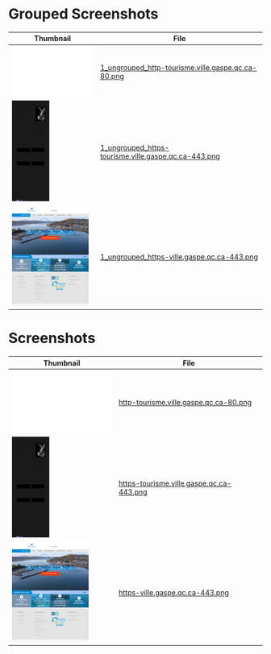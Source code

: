 # Grouped Screenshots
| Thumbnail | File |
| --- | --- |
| <a href='groups_samples/1_ungrouped_http-tourisme.ville.gaspe.qc.ca-80.png' target='_blank'><img src='groups_samples/thumbnails/1_ungrouped_http-tourisme.ville.gaspe.qc.ca-80.png' alt='Thumbnail' /></a> | <a href='groups_samples/1_ungrouped_http-tourisme.ville.gaspe.qc.ca-80.png' target='_blank'>1_ungrouped_http-tourisme.ville.gaspe.qc.ca-80.png</a> |
| <a href='groups_samples/1_ungrouped_https-tourisme.ville.gaspe.qc.ca-443.png' target='_blank'><img src='groups_samples/thumbnails/1_ungrouped_https-tourisme.ville.gaspe.qc.ca-443.png' alt='Thumbnail' /></a> | <a href='groups_samples/1_ungrouped_https-tourisme.ville.gaspe.qc.ca-443.png' target='_blank'>1_ungrouped_https-tourisme.ville.gaspe.qc.ca-443.png</a> |
| <a href='groups_samples/1_ungrouped_https-ville.gaspe.qc.ca-443.png' target='_blank'><img src='groups_samples/thumbnails/1_ungrouped_https-ville.gaspe.qc.ca-443.png' alt='Thumbnail' /></a> | <a href='groups_samples/1_ungrouped_https-ville.gaspe.qc.ca-443.png' target='_blank'>1_ungrouped_https-ville.gaspe.qc.ca-443.png</a> |

# Screenshots
| Thumbnail | File |
| --- | --- |
| <a href='screenshots/http-tourisme.ville.gaspe.qc.ca-80.png' target='_blank'><img src='thumbnails/http-tourisme.ville.gaspe.qc.ca-80.png' alt='Thumbnail' /></a> | <a href='screenshots/http-tourisme.ville.gaspe.qc.ca-80.png' target='_blank'>http-tourisme.ville.gaspe.qc.ca-80.png</a> |
| <a href='screenshots/https-tourisme.ville.gaspe.qc.ca-443.png' target='_blank'><img src='thumbnails/https-tourisme.ville.gaspe.qc.ca-443.png' alt='Thumbnail' /></a> | <a href='screenshots/https-tourisme.ville.gaspe.qc.ca-443.png' target='_blank'>https-tourisme.ville.gaspe.qc.ca-443.png</a> |
| <a href='screenshots/https-ville.gaspe.qc.ca-443.png' target='_blank'><img src='thumbnails/https-ville.gaspe.qc.ca-443.png' alt='Thumbnail' /></a> | <a href='screenshots/https-ville.gaspe.qc.ca-443.png' target='_blank'>https-ville.gaspe.qc.ca-443.png</a> |
